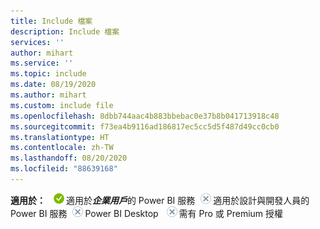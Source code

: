 ```yaml
---
title: Include 檔案
description: Include 檔案
services: ''
author: mihart
ms.service: ''
ms.topic: include
ms.date: 08/19/2020
ms.author: mihart
ms.custom: include file
ms.openlocfilehash: 8dbb744aac4b883bbebac0e37b8b041713918c48
ms.sourcegitcommit: f73ea4b9116ad186817ec5cc5d5f487d49cc0cb0
ms.translationtype: HT
ms.contentlocale: zh-TW
ms.lasthandoff: 08/20/2020
ms.locfileid: "88639168"
---
```

<Token>**適用於：** ![是](media/yes.png)適用於***企業用戶***的 Power BI 服務![否](media/no.png)適用於設計與開發人員的 Power BI 服務![否](media/no.png)Power BI Desktop ![否](media/no.png)需有 Pro 或 Premium 授權</Token>